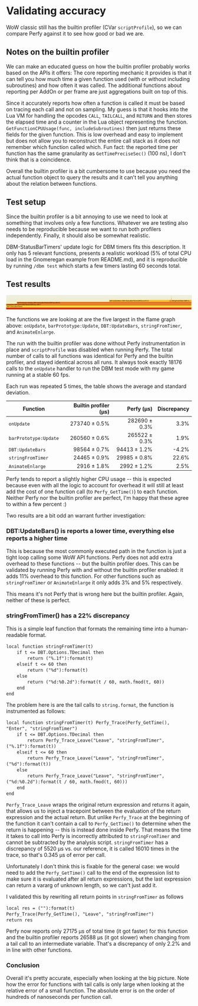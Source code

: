 # Validating accuracy

WoW classic still has the builtin profiler (CVar `scriptProfile`), so we can compare Perfy against it to see how good or bad we are.

## Notes on the builtin profiler

We can make an educated guess on how the builtin profiler probably works based on the APIs it offers:
The core reporting mechanic it provides is that it can tell you how much time a given function used (with or without including subroutines) and how often it was called.
The additional functions about reporting per AddOn or per frame are just aggregations built on top of this.

Since it accurately reports how often a function is called it must be based on tracing each call and not on sampling.
My guess is that it hooks into the Lua VM for handling the opcodes `CALL`, `TAILCALL`, and `RETURN` and then stores the elapsed time and a counter in the Lua object representing the function.
`GetFunctionCPUUsage(func, includeSubroutines)` then just returns these fields for the given function.
This is low overhead and easy to implement but does not allow you to reconstruct the entire call stack as it does not remember which function called which.
Fun fact: the reported time per function has the same granularity as `GetTimePreciseSec()` (100 ns), I don't think that is a coincidence.

Overall the builtin profiler is a bit cumbersome to use because you need the actual function object to query the results and it can't tell you anything about the relation between functions.


## Test setup

Since the builtin profiler is a bit annoying to use we need to look at something that involves only a few functions.
Whatever we are testing also needs to be reproducible because we want to run both profilers independently.
Finally, it should also be somewhat realistic.

DBM-StatusBarTimers' update logic for DBM timers fits this description.
It only has 5 relevant functions, presents a realistic workload (5% of total CPU load in the Gnomeregan example from README.md), and it is reproducible by running `/dbm test` which starts a few timers lasting 60 seconds total.


## Test results

[![FlameGraph of CPU usage](Screenshots/CPU-DBM-Test.png)](https://emmericp.github.io/Perfy/perfy-cpu-dbm-test.svg)

The functions we are looking at are the five largest in the flame graph above: `onUpdate`, `barPrototype:Update`, `DBT:UpdateBars`, `stringFromTimer`, and `AnimateEnlarge`.

The run with the builtin profiler was done without Perfy instrumentation in place and `scriptProfile` was disabled when running Perfy.
The total number of calls to all functions was identical for Perfy and the builtin profiler, and stayed identical across all runs.
It always took exactly 18176 calls to the `onUpdate` handler to run the DBM test mode with my game running at a stable 60 fps.

Each run was repeated 5 times, the table shows the average and standard deviation.

| Function              |      Builtin profiler (µs) |             Perfy (µs) | Discrepancy |
|-----------------------|---------------------------:|-----------------------:|------------:|
| `onUpdate`            |              273740 ± 0.5% |          282690 ± 0.3% |       3.3%  |
| `barPrototype:Update` |              260560 ± 0.6% |          265522 ± 0.3% |       1.9%  |
| `DBT:UpdateBars`      |               98564 ± 0.7% |           94413 ± 1.2% |      -4.2%  |
| `stringFromTimer`     |               24465 ± 0.9% |           29985 ± 0.8% |      22.6%  |
| `AnimateEnlarge`      |                2916 ± 1.8% |            2992 ± 1.2% |       2.5%  |

Perfy tends to report a slightly higher CPU usage -- this is expected because even with all the logic to account for overhead it will still at least add the cost of one function call (to `Perfy_GetTime()`) to each function.
Neither Perfy nor the builtin profiler are perfect, I'm happy that these agree to within a few percent :)

Two results are a bit odd an warrant further investigation:


### DBT:UpdateBars() is reports a lower time, everything else reports a higher time

This is because the most commonly executed path in the function is just a tight loop calling some WoW API functions.
Perfy does not add extra overhead to these functions -- but the builtin profiler does.
This can be validated by running Perfy with and without the builtin profiler enabled: it adds 11% overhead to this function.
For other functions such as `stringFromTimer` or `AnimateEnlarge` it only adds 3% and 5% respectively.

This means it's not Perfy that is wrong here but the builtin profiler.
Again, neither of these is perfect.


### stringFromTimer() has a 22% discrepancy

This is a simple leaf function that formats the remaining time into a human-readable format.

```
local function stringFromTimer(t)
	if t <= DBT.Options.TDecimal then
		return ("%.1f"):format(t)
	elseif t <= 60 then
		return ("%d"):format(t)
	else
		return ("%d:%0.2d"):format(t / 60, math.fmod(t, 60))
	end
end
```

The problem here is are the tail calls to `string.format`, the function is instrumented as follows:

```
local function stringFromTimer(t) Perfy_Trace(Perfy_GetTime(), "Enter", "stringFromTimer")
	if t <= DBT.Options.TDecimal then
		return Perfy_Trace_Leave("Leave", "stringFromTimer", ("%.1f"):format(t))
	elseif t <= 60 then
		return Perfy_Trace_Leave("Leave", "stringFromTimer", ("%d"):format(t))
	else
		return Perfy_Trace_Leave("Leave", "stringFromTimer", ("%d:%0.2d"):format(t / 60, math.fmod(t, 60)))
	end
end
```

`Perfy_Trace_Leave` wraps the original return expression and returns it again, that allows us to inject a tracepoint between the evaluation of the return expression and the actual return.
But unlike `Perfy_Trace` at the beginning of the function it can't contain a call to `Perfy_GetTime()` to determine when the return is happening -- this is instead done inside Perfy.
That means the time it takes to call into Perfy is incorrectly attributed to `stringFromTimer` and cannot be subtracted by the analysis script.
`stringFromTimer` has a discrepancy of 5520 µs vs. our reference, it is called 16010 times in the trace, so that's 0.345 µs of error per call.

Unfortunately I don't think this is fixable for the general case:
we would need to add the `Perfy_GetTime()` call to the end of the expression list to make sure it is evaluated after all return expressions, but the last expression can return a vararg of unknown length, so we can't just add it.

I validated this by rewriting all return points in `stringFromTimer` as follows

```
local res = (""):format(t)
Perfy_Trace(Perfy_GetTime(), "Leave", "stringFromTimer")
return res
```

Perfy now reports only 27175 µs of total time (it got faster) for this function and the builtin profiler reports 26588 µs (it got slower) when changing from a tail call to an intermediate variable.
That's a discrepancy of only 2.2% and in line with other functions.

### Conclusion

Overall it's pretty accurate, especially when looking at the big picture.
Note how the error for functions with tail calls is only large when looking at the relative error of a small function.
The absolute error is on the order of hundreds of nanoseconds per function call.
